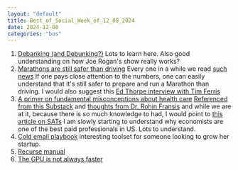 ```yaml
---
layout: "default"
title: Best_of_Social_Week_of_12_08_2024
date: 2024-12-08
categories: "bos"
---
```


1. [Debanking (and Debunking?)](https://www.bitsaboutmoney.com/archive/debanking-and-debunking/) Lots to learn here. Also good understanding on how Joe Rogan's show really works?
2. [Marathons are still safer than driving](https://chatgpt.com/share/67587cf0-1704-8013-add0-f3fe4a004d5c) Every one in a while we read [such news](https://www.navhindtimes.in/2024/12/09/featured/bogmalo-dentist-dies-after-taking-part-in-marathon/) If one pays close attention to the numbers, one can easily understand that it's still safer to prepare and run a Marathon than driving. I would also suggest this [Ed Thorpe interview with Tim Ferris](https://tim.blog/2022/05/24/ed-thorp/)
3. [A primer on fundamental misconceptions about health care](https://randomcriticalanalysis.com/2020/01/31/i-created-a-primer-on-fundamental-misconceptions-about-health-care/) [Referenced from this Substack](https://www.cremieux.xyz/p/grading-the-worlds-shortest-manifesto) and [thoughts from Dr. Rohin Fransis](https://www.youtube.com/watch?v=wKjb3tJ4sD8) and while we are at it, because there is so much knowledge to had, I would point to [this article on SATs](https://randomcriticalanalysis.com/2015/11/25/no-the-sat-doesnt-just-measure-income/) I am slowly starting to understand why economists are one of the best paid professionals in US. Lots to understand.
4. [Cold email playbook](https://www.za-zu.com/blog/playbook) interesting toolset for someone looking to grow her startup.
5. [Recurse manual](https://www.recurse.com/manual)
6. [The GPU is not always faster](https://cowfreedom.de/#dot_product/introduction)
